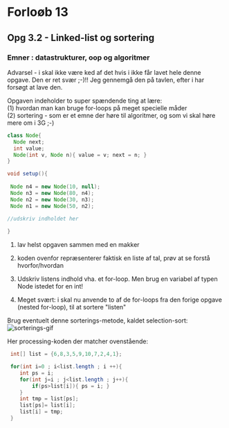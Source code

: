 # Forloøb 13
## Opg 3.2 - Linked-list og sortering

### Emner : datastrukturer, oop og algoritmer

Advarsel - i skal ikke være ked af det hvis i ikke får lavet hele denne opgave. Den er ret svær ;-)!! 
Jeg gennemgå den på tavlen, efter i har forsøgt at lave den.  

Opgaven indeholder to super spændende ting at lære:    
(1) hvordan man kan bruge for-loops på meget specielle måder    
(2) sortering - som er et emne der høre til algoritmer, og som vi skal høre mere om i 3G ;-)


```java
class Node{
  Node next;
  int value;
  Node(int v, Node n){ value = v; next = n; }
}

void setup(){  
  
 Node n4 = new Node(10, null);
 Node n3 = new Node(80, n4);
 Node n2 = new Node(30, n3);
 Node n1 = new Node(50, n2);
 
//udskriv indholdet her

}
```

1. lav helst opgaven sammen med en makker

2. koden ovenfor repræsenterer faktisk en liste af tal, prøv at se forstå hvorfor/hvordan

3. Udskriv listens indhold vha. et for-loop. Men brug en variabel af typen Node istedet for en int!

4. Meget svært: i skal nu anvende to af de for-loops fra den forige opgave (nested for-loop), til at sortere "listen"

Brug eventuelt denne sorterings-metode, kaldet selection-sort:
![sorterings-gif](https://miro.medium.com/v2/resize:fit:720/format:webp/1*5WXRN62ddiM_Gcf4GDdCZg.gif)

Her processing-koden der matcher ovenstående:
```java
 int[] list = {6,8,3,5,9,10,7,2,4,1};

 for(int i=0 ; i<list.length ; i ++){
    int ps = i;
    for(int j=i ; j<list.length ; j++){
        if(ps>list[i]){ ps = i; }
    }
    int tmp = list[ps];
    list[ps]= list[i];
    list[i] = tmp; 
 }

```